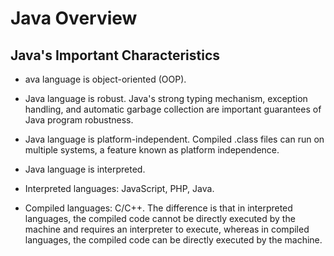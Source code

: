 # Java Overview

## Java's Important Characteristics

* ava language is object-oriented (OOP).

* Java language is robust. Java's strong typing mechanism, exception handling, and automatic garbage collection are important guarantees of Java program robustness.

* Java language is platform-independent. Compiled .class files can run on multiple systems, a feature known as platform independence.

* Java language is interpreted.

* Interpreted languages: JavaScript, PHP, Java.

* Compiled languages: C/C++. The difference is that in interpreted languages, the compiled code cannot be directly executed by the machine and requires an interpreter to execute, whereas in compiled languages, the compiled code can be directly executed by the machine.






